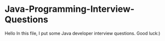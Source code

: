 # Java-Programming-Interview-Questions
Hello
In this file, I put some Java developer interview questions.
Good luck:)
